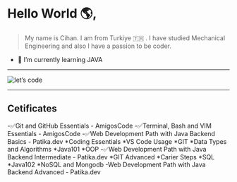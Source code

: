 # Hello World 🌎, 

> My name is Cihan. I am from Turkiye 🇹🇷 . I have studied Mechanical Engineering and also I have a passion to be coder.

- 🌱 I’m currently learning JAVA
***
![let’s code](https://github.com/cihangr/cihangr/assets/138358253/162936b3-9cb3-4746-a619-3b243ac81a61)
***
## Cetificates
-✅Git and GitHub Essentials - AmigosCode
-✅Terminal, Bash and VIM Essentials - AmigosCode
-✅Web Development Path with Java Backend Basics - Patika.dev
  *Coding Essentials
  *VS Code Usage
  *GIT
  *Data Types and Algorithms
  *Java101
  *OOP
-✅Web Development Path with Java Backend Intermediate - Patika.dev
  *GIT Advanced
  *Carier Steps
  *SQL
  *Java102
  *NoSQL and Mongodb
-Web Development Path with Java Backend Advanced - Patika.dev
